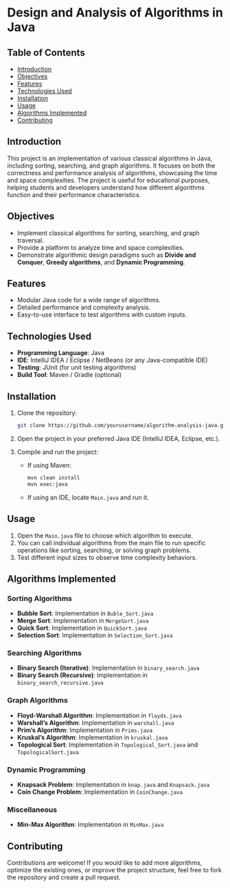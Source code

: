 # Design and Analysis of Algorithms in Java

## Table of Contents
- [Introduction](#introduction)
- [Objectives](#objectives)
- [Features](#features)
- [Technologies Used](#technologies-used)
- [Installation](#installation)
- [Usage](#usage)
- [Algorithms Implemented](#algorithms-implemented)
- [Contributing](#contributing)

## Introduction
This project is an implementation of various classical algorithms in Java, including sorting, searching, and graph algorithms. It focuses on both the correctness and performance analysis of algorithms, showcasing the time and space complexities. The project is useful for educational purposes, helping students and developers understand how different algorithms function and their performance characteristics.

## Objectives
- Implement classical algorithms for sorting, searching, and graph traversal.
- Provide a platform to analyze time and space complexities.
- Demonstrate algorithmic design paradigms such as **Divide and Conquer**, **Greedy algorithms**, and **Dynamic Programming**.

## Features
- Modular Java code for a wide range of algorithms.
- Detailed performance and complexity analysis.
- Easy-to-use interface to test algorithms with custom inputs.

## Technologies Used
- **Programming Language**: Java
- **IDE**: IntelliJ IDEA / Eclipse / NetBeans (or any Java-compatible IDE)
- **Testing**: JUnit (for unit testing algorithms)
- **Build Tool**: Maven / Gradle (optional)

## Installation

1. Clone the repository:
   ```bash
   git clone https://github.com/yourusername/algorithm-analysis-java.git
   ```

2. Open the project in your preferred Java IDE (IntelliJ IDEA, Eclipse, etc.).

3. Compile and run the project:
   - If using Maven:
     ```bash
     mvn clean install
     mvn exec:java
     ```
   - If using an IDE, locate `Main.java` and run it.

## Usage
1. Open the `Main.java` file to choose which algorithm to execute.
2. You can call individual algorithms from the main file to run specific operations like sorting, searching, or solving graph problems.
3. Test different input sizes to observe time complexity behaviors.

## Algorithms Implemented
### Sorting Algorithms
- **Bubble Sort**: Implementation in `Buble_Sort.java`
- **Merge Sort**: Implementation in `MergeSort.java`
- **Quick Sort**: Implementation in `QuickSort.java`
- **Selection Sort**: Implementation in `Selection_Sort.java`

### Searching Algorithms
- **Binary Search (Iterative)**: Implementation in `binary_search.java`
- **Binary Search (Recursive)**: Implementation in `binary_search_recursive.java`

### Graph Algorithms
- **Floyd-Warshall Algorithm**: Implementation in `floyds.java`
- **Warshall’s Algorithm**: Implementation in `warshall.java`
- **Prim’s Algorithm**: Implementation in `Prims.java`
- **Kruskal’s Algorithm**: Implementation in `kruskal.java`
- **Topological Sort**: Implementation in `Topological_Sort.java` and `TopologicalSort.java`

### Dynamic Programming
- **Knapsack Problem**: Implementation in `knap.java` and `Knapsack.java`
- **Coin Change Problem**: Implementation in `CoinChange.java`

### Miscellaneous
- **Min-Max Algorithm**: Implementation in `MinMax.java`

## Contributing
Contributions are welcome! If you would like to add more algorithms, optimize the existing ones, or improve the project structure, feel free to fork the repository and create a pull request.
